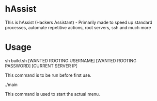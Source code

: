 # hAssist
This is hAssist (Hackers Assistant) - Primarily made to speed up standard processes, automate repetitive actions, root servers, ssh and much more
# Usage
sh build.sh [WANTED ROOTING USERNAME] [WANTED ROOTING PASSWORD] [CURRENT SERVER IP]

This command is to be run before first use. 

./main

This command is used to start the actual menu. 
